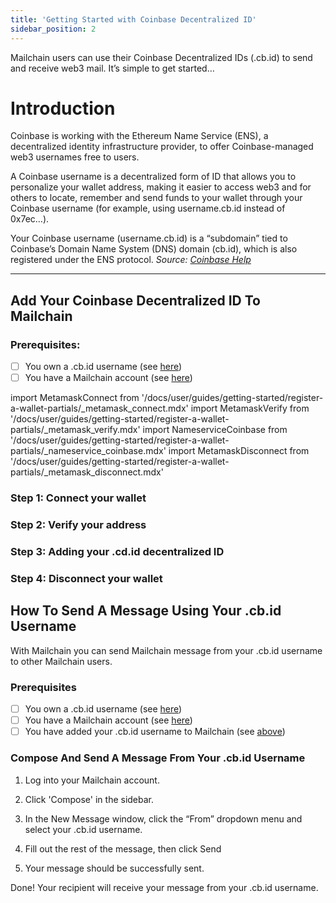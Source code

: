 ```yaml
---
title: 'Getting Started with Coinbase Decentralized ID'
sidebar_position: 2
---
```


Mailchain users can use their Coinbase Decentralized IDs (.cb.id) to send and receive web3 mail. It’s simple to get started…

# Introduction

Coinbase is working with the Ethereum Name Service (ENS), a decentralized identity infrastructure provider, to offer Coinbase-managed web3 usernames free to users.

A Coinbase username is a decentralized form of ID that allows you to personalize your wallet address, making it easier to access web3 and for others to locate, remember and send funds to your wallet through your Coinbase username (for example, using username.cb.id instead of 0x7ec…).

Your Coinbase username (username.cb.id) is a “subdomain” tied to Coinbase’s Domain Name System (DNS) domain (cb.id), which is also registered under the ENS protocol. _Source: [Coinbase Help](https://help.coinbase.com/en/wallet/managing-account/coinbase-ens-support)_

---

## Add Your Coinbase Decentralized ID To Mailchain

### Prerequisites:

-   [ ] You own a .cb.id username (see [here](https://help.coinbase.com/en/wallet/managing-account/coinbase-ens-support))
-   [ ] You have a Mailchain account (see [here](/user/guides/getting-started/create-a-mailchain-account))

import MetamaskConnect from '/docs/user/guides/getting-started/register-a-wallet-partials/\_metamask_connect.mdx'
import MetamaskVerify from '/docs/user/guides/getting-started/register-a-wallet-partials/\_metamask_verify.mdx'
import NameserviceCoinbase from '/docs/user/guides/getting-started/register-a-wallet-partials/\_nameservice_coinbase.mdx'
import MetamaskDisconnect from '/docs/user/guides/getting-started/register-a-wallet-partials/\_metamask_disconnect.mdx'

### Step 1: Connect your wallet

<MetamaskConnect />

### Step 2: Verify your address

<MetamaskVerify />

### Step 3: Adding your .cd.id decentralized ID

<NameserviceCoinbase />

### Step 4: Disconnect your wallet

<MetamaskDisconnect imagePath="/img/user/guides/getting-started/img-register-a-wallet/example-sub-inbox-coinbase.png"/>

## How To Send A Message Using Your .cb.id Username

With Mailchain you can send Mailchain message from your .cb.id username to other Mailchain users.

### Prerequisites

-   [ ] You own a .cb.id username (see [here](https://help.coinbase.com/en/wallet/managing-account/coinbase-ens-support))
-   [ ] You have a Mailchain account (see [here](/user/guides/getting-started/create-a-mailchain-account))
-   [ ] You have added your .cb.id username to Mailchain (see [above](#add-your-coinbase-decentralized-id-to-mailchain))

### Compose And Send A Message From Your .cb.id Username

1. Log into your Mailchain account.

1. Click 'Compose' in the sidebar.

1. In the New Message window, click the “From” dropdown menu and select your .cb.id username.

1. Fill out the rest of the message, then click Send

1. Your message should be successfully sent.

Done! Your recipient will receive your message from your .cb.id username.
